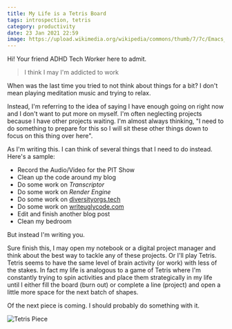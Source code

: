 ```yaml
---
title: My Life is a Tetris Board
tags: introspection, tetris
category: productivity
date: 23 Jan 2021 22:59
image: https://upload.wikimedia.org/wikipedia/commons/thumb/7/7c/Emacs_Tetris_vector_based_detail.svg/558px-Emacs_Tetris_vector_based_detail.svg.png
---
```


Hi! Your friend ADHD Tech Worker here to admit.

> I think I may I'm addicted to work

When was the last time you tried to not think about things for a bit? I don't mean playing meditation music and trying to relax.

Instead, I'm referring to the idea of saying I have enough going on right now and I don't want to put more on myself. I'm often neglecting projects because I have other projects waiting. I'm almost always thinking, "I need to do something to prepare for this so I will sit these other things down to focus on this thing over here".

As I'm writing this. I can think of several things that I need to do instead. Here's a sample:

- Record the Audio/Video for the PIT Show
- Clean up the code around my blog
- Do some work on _Transcriptor_
- Do some work on _Render Engine_
- Do some work on [diversityorgs.tech](https://diversityorgs.tech)
- Do some work on [writeuglycode.com](https://writeuglycode.com)
- Edit and finish another blog post
- Clean my bedroom

But instead I'm writing you. 

Sure finish this, I may open my notebook or a digital project manager and think about the best way to tackle any of these projects. Or I'll play Tetris. Tetris seems to have the same level of brain activity (or work) with less of the stakes. In fact my life is analogous to a game of Tetris where I'm constantly trying to spin activities and place them strategically in my life until I either fill the board (burn out) or complete a line (project) and open a little more space for the next batch of shapes. 

Of the next piece is coming. I should probably do something with it.

![Tetris Piece](https://upload.wikimedia.org/wikipedia/commons/thumb/7/7c/Emacs_Tetris_vector_based_detail.svg/558px-Emacs_Tetris_vector_based_detail.svg.png)
